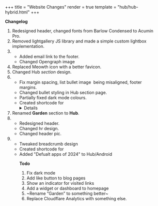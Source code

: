 +++
title = "Website Changes"
render = true
template = "hub/hub-hybrid.html"
+++

**Changelog**

1. Redesigned header, changed fonts from Barlow Condensed to Acumin Pro.
2. Removed lightgallery JS library and made a simple custom lightbox implementation.
3. - Added email link to the footer.
   - Changed Opengraph image
4. Replaced Meowth icon with a better favicon.
5. Changed Hub _section_ design.
6. - Fix margin spacing, list bullet image  being misaligned, footer margins. 
   - Changed bullet styling in Hub section page. 
   - Partially fixed dark mode colours.
   - Created shortcode for <details>
7. Renamed **Garden** section to **Hub**.  
8. - Redesigned header.
   - Changed hr design.
   - Changed header pic.
9. - Tweaked breadcrumb design
   - Created shortcode for <table>
   - Added "Defualt apps of 2024" to Hub/Android

**Todo**

1. Fix dark mode
2. Add like button to blog pages
3. Show an indicator for visited links
4. Add a widget or dashboard to homepage
5. ~Rename “Garden” to something better~ 
6. Replace Cloudflare Analytics with something else.